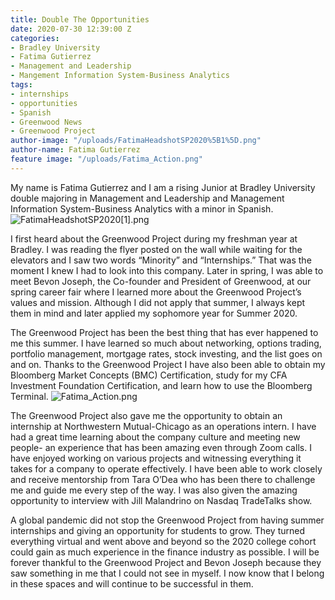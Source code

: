 ```yaml
---
title: Double The Opportunities
date: 2020-07-30 12:39:00 Z
categories:
- Bradley University
- Fatima Gutierrez
- Management and Leadership
- Mangement Information System-Business Analytics
tags:
- internships
- opportunities
- Spanish
- Greenwood News
- Greenwood Project
author-image: "/uploads/FatimaHeadshotSP2020%5B1%5D.png"
author-name: Fatima Gutierrez
feature image: "/uploads/Fatima_Action.png"
---
```


My name is Fatima Gutierrez and I am a rising Junior at Bradley University double majoring in Management and Leadership and Management Information System-Business Analytics with a minor in Spanish. 
![FatimaHeadshotSP2020[1].png](/uploads/FatimaHeadshotSP2020%5B1%5D.png)

I first heard about the Greenwood Project during my freshman year at Bradley. I was reading the flyer posted on the wall while waiting for the elevators and I saw two words “Minority” and “Internships.” That was the moment I knew I had to look into this company.  Later in spring, I was able to meet Bevon Joseph, the Co-founder and President of Greenwood, at our spring career fair where I learned more about the Greenwood Project’s values and mission. Although I did not apply that summer, I always kept them in mind and later applied my sophomore year for Summer 2020. 

The Greenwood Project has been the best thing that has ever happened to me this summer. I have learned so much about networking, options trading, portfolio management, mortgage rates, stock investing, and the list goes on and on. Thanks to the Greenwood Project I have also been able to obtain my Bloomberg Market Concepts (BMC) Certification, study for my CFA Investment Foundation Certification, and learn how to use the Bloomberg Terminal. 
![Fatima_Action.png](/uploads/Fatima_Action.png)

The Greenwood Project also gave me the opportunity to obtain an internship at Northwestern Mutual-Chicago as an operations intern. I have had a great time learning about the company culture and meeting new people- an experience that has been amazing even through Zoom calls. I have enjoyed working on various projects and witnessing everything it takes for a company to operate effectively. I have been able to work closely and receive mentorship from Tara O’Dea who has been there to challenge me and guide me every step of the way. I was also given the amazing opportunity to interview with Jill Malandrino on Nasdaq TradeTalks show.

A global pandemic did not stop the Greenwood Project from having summer internships and giving an opportunity for students to grow. They turned everything virtual and went above and beyond so the 2020 college cohort could gain as much experience in the finance industry as possible. I will be forever thankful to the Greenwood Project and Bevon Joseph because they saw something in me that I could not see in myself. I now know that I belong in these spaces and will continue to be successful in them. 

